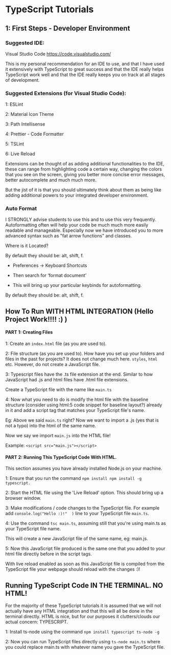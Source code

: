 # TypeScript Tutorials

## 1: First Steps - Developer Environment

### Suggested IDE:
Visual Studio Code
https://code.visualstudio.com/

This is my personal recommendation for an IDE to use, and that I have used it extensively with TypeScript to great success and that the IDE really helps TypeScript work well and that the IDE really keeps you on track at all stages of development.

### Suggested Extensions (for Visual Studio Code):

1: ESLint

2: Material Icon Theme

3: Path Intellisense

4: Prettier - Code Formatter

5: TSLint 

6: Live Reload

Extensions can be thought of as adding additional functionalities to the IDE, these can range from highlighting code a certain way, changing the colors that you see on the screen, giving you better more concise error messages, better autocomplete and much much more. 

But the jist of it is that you should ultimately think about them as being like adding additional powers to your integrated developer environment.


### Auto Format

I STRONGLY advise students to use this and to use this very frequently. Autoformatting often will help your code be much much more easily readable and manageable. Especially now we have introduced you to more advanced syntax such as "fat arrow functions" and classes.

Where is it Located?

By default they should be: alt, shift, f.

- Preferences -> Keyboard Shortcuts 

- Then search for ‘format document’

- This will bring up your particular keybinds for autoformatting. 

By default they should be: alt, shift, f.

## How To Run WITH HTML INTEGRATION (Hello Project Work!!!! :) )

#### PART 1: Creating Files

1: Create an `index.html` file (as you are used to).

2: File structure (as you are used to). How have you set up your folders and files in the past for projects? It does not change much here. `styles`, `html` etc. However, do not create a JavaScript file.

3: Typescript files have the .ts file extension at the end. Similar to how JavaScript had .js and html files have .html file extensions.

Create a TypeScript file with the name like `main.ts`

4: Now what you need to do is modify the html file with the baseline structure (consider using html:5 code snippet for baseline layout?) already in it and add a script tag that matches your TypeScript file's name.

Eg: Above we said `main.ts` right? Now we want to import a .js (yes that is not a typo) into the html of the same name.

Now we say we import `main.js` into the HTML file! 

Example:
`<script src="main.js"></script>`


#### PART 2: Running This TypeScript Code With HTML.

This section assumes you have already installed Node.js on your machine.

1: Ensure that you run the command `npm install npm install -g typescript.`

2: Start the HTML file using the 'Live Reload' option. This should bring up a browser window.
 
3: Make modifications / code changes to the TypeScript file. For example add `console.log("Hello :)!"  )` line to your TypeScript file `main.ts`.

4: Use the command `tsc main.ts`, assuming still that you're using main.ts as your TypeScript file name.

This will create a new JavaScript file of the same name, eg: main.js.

5: Now this JavaScript file produced is the same one that you added to your html file directly before in the script tags.

With live reload enabled as soon as this JavaScript file is compiled from the TypeScript file your webpage should reload with the changes :)!

## Running TypeScript Code IN THE TERMINAL. NO HTML! 

For the majority of these TypeScript tutorials it is assumed that we will not actually have any HTML integration and that this will all be done in the terminal directly. HTML is nice, but for our purposes it clutters/clouds our actual concern: TYPESCRIPT.

1: Install ts-node using the command `npm install typescript ts-node -g`

2: Now you can run TypeScript files directly using `ts-node main.ts` where you could replace main.ts with whatever name you gave the TypeScript file.

